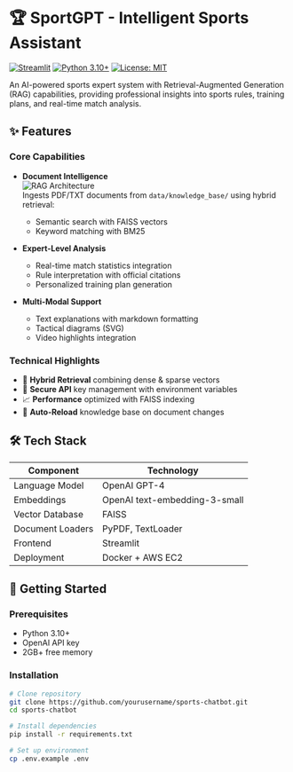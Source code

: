 # 🏆 SportGPT - Intelligent Sports Assistant

[![Streamlit](https://static.streamlit.io/badges/streamlit_badge_black_white.svg)](https://your-app.streamlit.app/)
[![Python 3.10+](https://img.shields.io/badge/python-3.10%2B-blue.svg)](https://www.python.org/)
[![License: MIT](https://img.shields.io/badge/License-MIT-yellow.svg)](https://opensource.org/licenses/MIT)

An AI-powered sports expert system with Retrieval-Augmented Generation (RAG) capabilities, providing professional insights into sports rules, training plans, and real-time match analysis.

## ✨ Features

### Core Capabilities
- **Document Intelligence**  
  ![RAG Architecture](docs/rag_architecture.png)  
  Ingests PDF/TXT documents from `data/knowledge_base/` using hybrid retrieval:
  - Semantic search with FAISS vectors
  - Keyword matching with BM25

- **Expert-Level Analysis**
  - Real-time match statistics integration
  - Rule interpretation with official citations
  - Personalized training plan generation

- **Multi-Modal Support**
  - Text explanations with markdown formatting
  - Tactical diagrams (SVG)
  - Video highlights integration

### Technical Highlights
- 🚀 **Hybrid Retrieval** combining dense & sparse vectors
- 🔐 **Secure API** key management with environment variables
- 📈 **Performance** optimized with FAISS indexing
- 🔄 **Auto-Reload** knowledge base on document changes

## 🛠️ Tech Stack

| Component              | Technology                          |
|------------------------|-------------------------------------|
| Language Model         | OpenAI GPT-4                        |
| Embeddings             | OpenAI text-embedding-3-small       |
| Vector Database        | FAISS                               |
| Document Loaders       | PyPDF, TextLoader                   |
| Frontend               | Streamlit                           |
| Deployment             | Docker + AWS EC2                    |

## 🚀 Getting Started

### Prerequisites
- Python 3.10+
- OpenAI API key
- 2GB+ free memory

### Installation
```bash
# Clone repository
git clone https://github.com/yourusername/sports-chatbot.git
cd sports-chatbot

# Install dependencies
pip install -r requirements.txt

# Set up environment
cp .env.example .env
